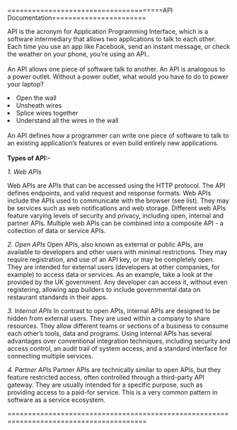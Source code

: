 ======================================API Documentation=======================

API is the acronym for Application Programming Interface, which is a software intermediary that allows two applications to talk to each other. Each time you use an app like Facebook, send an instant message, or check the weather on your phone, you’re using an API..<br><br>An API allows one piece of software talk to another. An API is analogous to a power outlet. Without a power outlet, what would you have to do to power your laptop?

<li>Open the wall</ol><br>
<li>Unsheath wires<br>
<li>Splice wires together<br>
<li>Understand all the wires in the wall<br><br>
An API defines how a programmer can write one piece of software to talk to an existing application’s features or even build entirely new applications.
  <br><br><b>Types of API:-</b><br>
  
<i>1. Web APIs</i></li>
Web APIs are APIs that can be accessed using the HTTP protocol. The API defines endpoints, and valid request and response formats. Web APIs include the APIs used to communicate with the browser (see  list). They may be services such as web notifications and web storage. Different web APIs feature varying levels of security and privacy, including open, internal and partner APIs. Multiple web APIs can be combined into a composite API - a collection of data or service APIs.

<i>2. Open APIs</i></li>
Open APIs, also known as external or public APIs, are available to developers and other users with minimal restrictions. They may require registration, and use of an API key, or may be completely open. They are intended for external users (developers at other companies, for example) to access data or services. As an example, take a look at the  provided by the UK government. Any developer can access it, without even registering, allowing app builders to include governmental data on restaurant standards in their apps.

<i>3. Internal APIs</i></li>
In contrast to open APIs, internal APIs are designed to be hidden from external users. They are used within a company to share resources. They allow different teams or sections of a business to consume each other’s tools, data and programs. Using internal APIs has several advantages over conventional integration techniques, including security and access control, an audit trail of system access, and a standard interface for connecting multiple services.

<i>4. Partner APIs</i></li>
Partner APIs are technically similar to open APIs, but they feature restricted access, often controlled through a third-party API gateway. They are usually intended for a specific purpose, such as providing access to a paid-for service. This is a very common pattern in software as a service ecosystem.



========================================================================================
<!--
**saivikasG/saivikasG** is a ✨ _special_ ✨ repository because its `README.md` (this file) appears on your GitHub profile.

Here are some ideas to get you started:

- 🔭 I’m currently working on ...
- 🌱 I’m currently learning ...
- 👯 I’m looking to collaborate on ...
- 🤔 I’m looking for help with ...
- 💬 Ask me about ...
- 📫 How to reach me: ...
- 😄 Pronouns: ...
- ⚡ Fun fact: ...
-->
